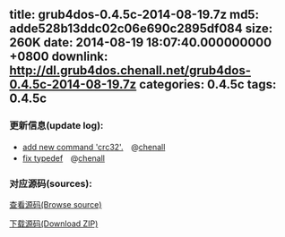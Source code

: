 title: grub4dos-0.4.5c-2014-08-19.7z
md5: adde528b13ddc02c06e690c2895df084
size: 260K
date: 2014-08-19 18:07:40.000000000 +0800
downlink: http://dl.grub4dos.chenall.net/grub4dos-0.4.5c-2014-08-19.7z
categories: 0.4.5c
tags: 0.4.5c
---


### 更新信息(update log):
  * [add new command 'crc32'.](https://github.com/chenall/grub4dos/commit/28205403a4b4c2eb0ed73099cb8f0022de846338)　@[chenall](https://github.com/chenall)
  * [fix typedef](https://github.com/chenall/grub4dos/commit/5087499f0d5613922df13c11d1566beb5afc31c0)　@[chenall](https://github.com/chenall)

### 对应源码(sources):
  [查看源码(Browse source)](https://github.com/chenall/grub4dos/tree/5087499f0d5613922df13c11d1566beb5afc31c0)

  [下载源码(Download ZIP)](https://github.com/chenall/grub4dos/archive/5087499f0d5613922df13c11d1566beb5afc31c0.zip)
